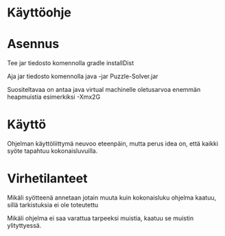 # Käyttöohje

# Asennus

Tee jar tiedosto komennolla gradle installDist

Aja jar tiedosto komennolla java -jar Puzzle-Solver.jar

Suositeltavaa on antaa java virtual machinelle oletusarvoa enemmän heapmuistia esimerkiksi -Xmx2G

# Käyttö

Ohjelman käyttöliittymä neuvoo eteenpäin, mutta perus idea on, että kaikki syöte tapahtuu kokonaisluvuilla.

# Virhetilanteet

Mikäli syötteenä annetaan jotain muuta kuin kokonaisluku ohjelma kaatuu, sillä tarkistuksia ei ole toteutettu

Mikäli ohjelma ei saa varattua tarpeeksi muistia, kaatuu se muistin ylityttyessä.
